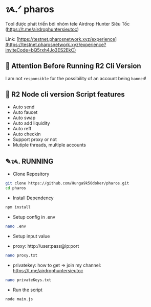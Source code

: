 # ᝰ.ᐟ pharos

Tool được phát triển bởi nhóm tele Airdrop Hunter Siêu Tốc (https://t.me/airdrophuntersieutoc)

Link: [https://testnet.pharosnetwork.xyz/experience](https://testnet.pharosnetwork.xyz/experience?inviteCode=bQ5rxh4Jo3ES2EkC)

## 🚨 Attention Before Running R2 Cli Version

I am not `responsible` for the possibility of an account being `banned`!

## 📎 R2 Node cli version Script features

- Auto send
- Auto faucet
- Auto swap
- Auto add liquidity
- Auto reff
- Auto checkin
- Support proxy or not
- Mutiple threads, multiple accounts

## ✎ᝰ. RUNNING

- Clone Repository

```bash
git clone https://github.com/Hunga9k50doker/pharos.git
cd pharos
```

- Install Dependency

```bash
npm install
```

- Setup config in .env

```bash
nano .env
```

- Setup input value

* proxy: http://user:pass@ip:port

```bash
nano proxy.txt
```

- privatekey: how to get => join my channel: https://t.me/airdrophuntersieutoc

```bash
nano privateKeys.txt
```

- Run the script

```bash
node main.js
```
